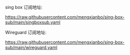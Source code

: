 sing box 订阅地址:

https://raw.githubusercontent.com/mengxianbo/sing-box-sub/main/singboxsub.yaml

Wireguard 订阅地址:

https://raw.githubusercontent.com/mengxianbo/sing-box-sub/main/wireguard.yaml
